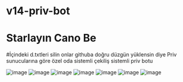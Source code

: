 # v14-priv-bot

# Starlayın Cano Be
#İçindeki d.txtleri silin onlar githuba doğru düzgün yüklensin diye
Priv sunucularına göre özel oda sistemli çekiliş sistemli priv botu

![image](https://cdn.discordapp.com/attachments/1081914672598495322/1081933671818334248/image.png)
![image](https://cdn.discordapp.com/attachments/1081920855514296330/1081933847853277204/image.png)
![image](https://cdn.discordapp.com/attachments/1081920855514296330/1081933986940583986/image.png)
![image](https://cdn.discordapp.com/attachments/1081920855514296330/1081934483432939560/image.png)
![image](https://cdn.discordapp.com/attachments/1054752648886222933/1081938869957697546/image.png)
![image](https://cdn.discordapp.com/attachments/1054752648886222933/1081939076262920342/image.png)
![image](https://cdn.discordapp.com/attachments/1054752650631061529/1081969845425422486/image.png)
